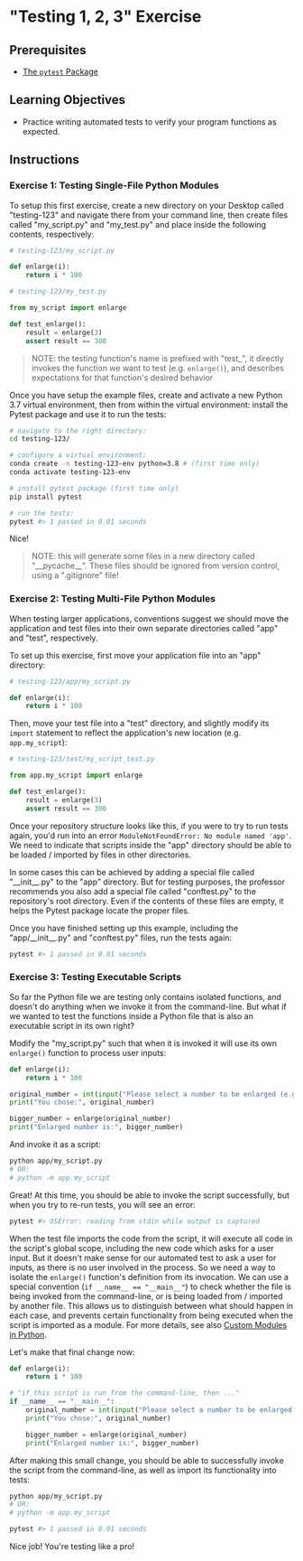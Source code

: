 # "Testing 1, 2, 3" Exercise

## Prerequisites

 + [The `pytest` Package](/notes/python/packages/pytest.md)

## Learning Objectives

  + Practice writing automated tests to verify your program functions as expected.

## Instructions

### Exercise 1: Testing Single-File Python Modules

To setup this first exercise, create a new directory on your Desktop called "testing-123" and navigate there from your command line, then create files called "my_script.py" and "my_test.py" and place inside the following contents, respectively:

```python
# testing-123/my_script.py

def enlarge(i):
    return i * 100
```

```python
# testing-123/my_test.py

from my_script import enlarge

def test_enlarge():
    result = enlarge(3)
    assert result == 300
```

> NOTE: the testing function's name is prefixed with "test_", it directly invokes the function we want to test (e.g. `enlarge()`), and describes expectations for that function's desired behavior


Once you have setup the example files, create and activate a new Python 3.7 virtual environment, then from within the virtual environment: install the Pytest package and use it to run the tests:

```sh
# navigate to the right directory:
cd testing-123/

# configure a virtual environment:
conda create -n testing-123-env python=3.8 # (first time only)
conda activate testing-123-env

# install pytest package (first time only)
pip install pytest

# run the tests:
pytest #> 1 passed in 0.01 seconds
```

Nice!

> NOTE: this will generate some files in a new directory called "\_\_pycache_\_". These files should be ignored from version control, using a ".gitignore" file!

### Exercise 2: Testing Multi-File Python Modules

When testing larger applications, conventions suggest we should move the application and test files into their own separate directories called "app" and "test", respectively.

To set up this exercise, first move your application file into an "app" directory:

```python
# testing-123/app/my_script.py

def enlarge(i):
    return i * 100
```

Then, move your test file into a "test" directory, and slightly modify its `import` statement to reflect the application's new location (e.g. `app.my_script`):

```python
# testing-123/test/my_script_test.py

from app.my_script import enlarge

def test_enlarge():
    result = enlarge(3)
    assert result == 300
```

Once your repository structure looks like this, if you were to try to run tests again, you'd run into an error `ModuleNotFoundError: No module named 'app'`. We need to indicate that scripts inside the "app" directory should be able to be loaded / imported by files in other directories.

In some cases this can be achieved by adding a special file called "\_\_init_\_.py" to the "app" directory. But for testing purposes, the professor recommends you also add a special file called "conftest.py" to the repository's root directory. Even if the contents of these files are empty, it helps the Pytest package locate the proper files.

Once you have finished setting up this example, including the "app/\_\_init_\_.py" and "conftest.py" files, run the tests again:

```py
pytest #> 1 passed in 0.01 seconds
```

### Exercise 3: Testing Executable Scripts

So far the Python file we are testing only contains isolated functions, and doesn't do anything when we invoke it from the command-line. But what if we wanted to test the functions inside a Python file that is also an executable script in its own right?

Modify the "my_script.py" such that when it is invoked it will use its own `enlarge()` function to process user inputs:

```python
def enlarge(i):
    return i * 100

original_number = int(input("Please select a number to be enlarged (e.g. 400): "))
print("You chose:", original_number)

bigger_number = enlarge(original_number)
print("Enlarged number is:", bigger_number)
```

And invoke it as a script:

```sh
python app/my_script.py
# OR:
# python -m app.my_script
```

Great! At this time, you should be able to invoke the script successfully, but when you try to re-run tests, you will see an error:

```sh
pytest #> OSError: reading from stdin while output is captured
```

When the test file imports the code from the script, it will execute all code in the script's global scope, including the new code which asks for a user input. But it doesn't make sense for our automated test to ask a user for inputs, as there is no user involved in the process. So we need a way to isolate the `enlarge()` function's definition from its invocation. We can use a special convention (`if __name__ == "__main__"`) to check whether the file is being invoked from the command-line, or is being loaded from / imported by another file. This allows us to distinguish between what should happen in each case, and prevents certain functionality from being executed when the script is imported as a module. For more details, see also [Custom Modules in Python](/notes/python/modules/README.md).

Let's make that final change now:

```python
def enlarge(i):
    return i * 100

# "if this script is run from the command-line, then ..."
if __name__ == "__main__":
    original_number = int(input("Please select a number to be enlarged (e.g. 400): "))
    print("You chose:", original_number)

    bigger_number = enlarge(original_number)
    print("Enlarged number is:", bigger_number)
```

After making this small change, you should be able to successfully invoke the script from the command-line, as well as import its functionality into tests:

```sh
python app/my_script.py
# OR:
# python -m app.my_script
```

```sh
pytest #> 1 passed in 0.01 seconds
```

Nice job! You're testing like a pro!
